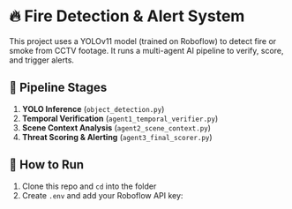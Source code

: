 # 🔥 Fire Detection & Alert System

This project uses a YOLOv11 model (trained on Roboflow) to detect fire or smoke from CCTV footage. It runs a multi-agent AI pipeline to verify, score, and trigger alerts.

## 🧠 Pipeline Stages

1. **YOLO Inference** (`object_detection.py`)
2. **Temporal Verification** (`agent1_temporal_verifier.py`)
3. **Scene Context Analysis** (`agent2_scene_context.py`)
4. **Threat Scoring & Alerting** (`agent3_final_scorer.py`)

## 🚀 How to Run

1. Clone this repo and `cd` into the folder
2. Create `.env` and add your Roboflow API key:
